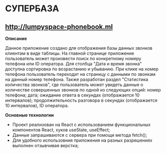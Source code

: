 # СУПЕРБАЗА

## <http://lumpyspace-phonebook.ml>

**Описание**

Данное приложение создано для отображения базы данных звонков клиентам в виде таблицы. На главной странице приложение пользователь может произвести поиск по конкретному номеру телефона или ID оператора. Для столбца "Дата и время звонка" доступна сортировка по возрастанию и убыванию.
При клике на номер телефона пользователь переходит на страницу с данными по звонкам на данный номер телефона.
Также разработан раздел "Статистика количества звонков", где пользователь может увидеть данные о количестве совершенных звонков по одной из следующих опций: номер телефона; дата; ожидание ответа в секундах (отображается 10 интервалов); продолжительность разговора в секундах (отображается 10 интервалов), ID оператора.

**Основные технологии**
* Проект реализован на React с использованием функциональных компонентов React, хуков useState, useEffect;
* Данные запрашиваются с сервера при помощи метода fetch();
* Для удобного использовния приложения на разных разрешениях выполнен отзывчивая верстка;
